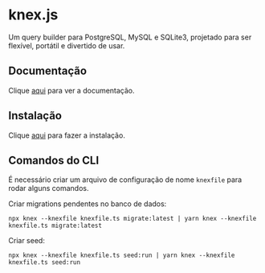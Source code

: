 # knex.js

Um query builder para PostgreSQL, MySQL e SQLite3, projetado para ser flexível, portátil e divertido de usar.

## Documentação

Clique [aqui](https://github.com/knex/knex) para ver a documentação.

## Instalação

Clique [aqui](https://www.npmjs.com/package/knex) para fazer a instalação.

## Comandos do CLI

É necessário criar um arquivo de configuração de nome `knexfile` para rodar alguns comandos.

Criar migrations pendentes no banco de dados:

```
npx knex --knexfile knexfile.ts migrate:latest | yarn knex --knexfile knexfile.ts migrate:latest
```

Criar seed:

```
npx knex --knexfile knexfile.ts seed:run | yarn knex --knexfile knexfile.ts seed:run
```